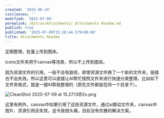 ```yaml
---
created: '2025-06-24'
cssclasses: ''
modified: '2025-07-09'
permalink: /Extras/Attachments/_Attachments Readme.md
publish: true
published: '2025-07-09T15:28:44.579+08:00'
title: Attachments Readme
---
```

定期整理，批量上传到图床。

icons文件夹用于canvas等场景，所以不上传到图床。

因为资源文件的引用，一般不会有路径，即使资源文件换了一个新的文件夹，链接也不会失效。所以这里可以直接让AI帮忙按照文件夹进行快速分类整理，比如如下文件夹格式，就是一键AI帮我整理的（原先文件都是在同一个目录下）。

![CleanShot 2025-07-09 at 15.27.13@2x.png](https://pub-pic.oldwinter.top/2025/07/6c582ac8518bca19bb41307dc4e361ad.png)

这里有例外，canvas中如果引用了这些资源文件，通过ai挪动文件夹，canvas中图片、资源引用会失效，这令我很头痛，目前没有优雅的解决方案。
